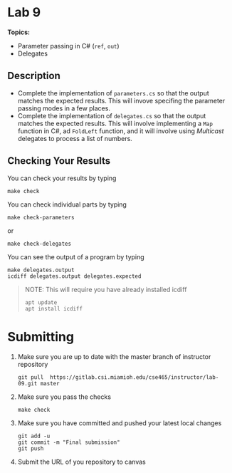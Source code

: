 # Lab 9

**Topics:**
 - Parameter passing in C# (`ref`, `out`)
 - Delegates

## Description
- Complete the implementation of `parameters.cs` so that the output matches the expected results. This will invove specifing the parameter passing modes in a few places. 
- Complete the implementation of `delegates.cs` so that the output matches the expected results. This will involve implementing a `Map` function in C#, ad `FoldLeft` function, and it will involve using _Multicast_ delegates to process a list of numbers. 

## Checking Your Results
You can check your results by typing 
```
make check
```
You can check individual parts by typing
```
make check-parameters
```
or
```
make check-delegates
```

You can see the output of a program by typing
```
make delegates.output
icdiff delegates.output delegates.expected
``` 
> NOTE:  This will require you have already installed icdiff
>  ```
>  apt update 
>  apt install icdiff
>  ```
>

# Submitting
1. Make sure you are up to date with the master branch of instructor repository
   ```
   git pull  https://gitlab.csi.miamioh.edu/cse465/instructor/lab-09.git master
   ```
2. Make sure you pass the checks
   ```
   make check
   ```
3. Make sure you have committed and pushed your latest local changes
   ```
   git add -u
   git commit -m "Final submission"
   git push
   ```
4. Submit the URL of you repository to canvas
